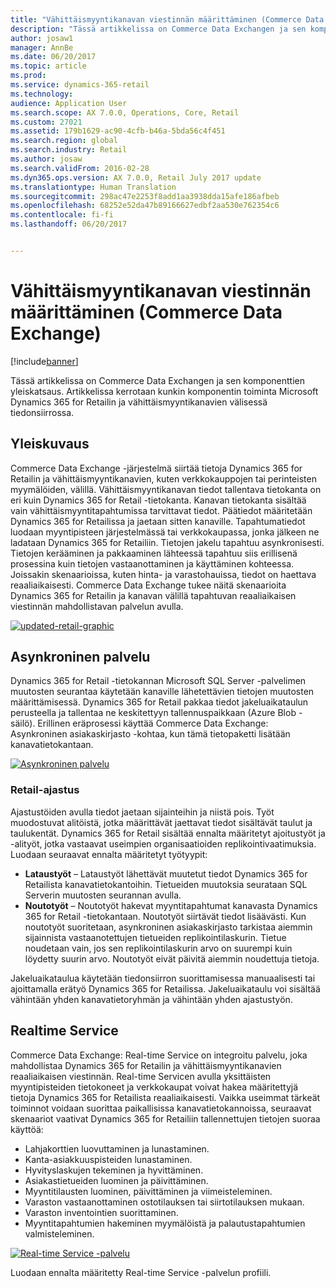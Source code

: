 ```yaml
---
title: "Vähittäismyyntikanavan viestinnän määrittäminen (Commerce Data Exchange)"
description: "Tässä artikkelissa on Commerce Data Exchangen ja sen komponenttien yleiskatsaus. Artikkelissa kerrotaan kunkin komponentin toiminta Microsoft Dynamics 365 for Retailin ja vähittäismyyntikanavien välisessä tiedonsiirrossa."
author: josaw1
manager: AnnBe
ms.date: 06/20/2017
ms.topic: article
ms.prod: 
ms.service: dynamics-365-retail
ms.technology: 
audience: Application User
ms.search.scope: AX 7.0.0, Operations, Core, Retail
ms.custom: 27021
ms.assetid: 179b1629-ac90-4cfb-b46a-5bda56c4f451
ms.search.region: global
ms.search.industry: Retail
ms.author: josaw
ms.search.validFrom: 2016-02-28
ms.dyn365.ops.version: AX 7.0.0, Retail July 2017 update
ms.translationtype: Human Translation
ms.sourcegitcommit: 298ac47e2253f8add1aa3938dda15afe186afbeb
ms.openlocfilehash: 68252e52da47b89166627edbf2aa530e762354c6
ms.contentlocale: fi-fi
ms.lasthandoff: 06/20/2017


---
```


# Vähittäismyyntikanavan viestinnän määrittäminen (Commerce Data Exchange)
<a id="define-retail-channel-communications-commerce-data-exchange" class="xliff"></a>

[!include[banner](../includes/banner.md)]


Tässä artikkelissa on Commerce Data Exchangen ja sen komponenttien yleiskatsaus. Artikkelissa kerrotaan kunkin komponentin toiminta Microsoft Dynamics 365 for Retailin ja vähittäismyyntikanavien välisessä tiedonsiirrossa.

Yleiskuvaus
<a id="overview" class="xliff"></a>
--------

Commerce Data Exchange -järjestelmä siirtää tietoja Dynamics 365 for Retailin ja vähittäismyyntikanavien, kuten verkkokauppojen tai perinteisten myymälöiden, välillä. Vähittäismyyntikanavan tiedot tallentava tietokanta on eri kuin Dynamics 365 for Retail -tietokanta. Kanavan tietokanta sisältää vain vähittäismyyntitapahtumissa tarvittavat tiedot. Päätiedot määritetään Dynamics 365 for Retailissa ja jaetaan sitten kanaville. Tapahtumatiedot luodaan myyntipisteen järjestelmässä tai verkkokaupassa, jonka jälkeen ne ladataan Dynamics 365 for Retailiin. Tietojen jakelu tapahtuu asynkronisesti. Tietojen kerääminen ja pakkaaminen lähteessä tapahtuu siis erillisenä prosessina kuin tietojen vastaanottaminen ja käyttäminen kohteessa. Joissakin skenaarioissa, kuten hinta- ja varastohauissa, tiedot on haettava reaaliaikaisesti. Commerce Data Exchange tukee näitä skenaarioita Dynamics 365 for Retailin ja kanavan välillä tapahtuvan reaaliaikaisen viestinnän mahdollistavan palvelun avulla. 

[![updated-retail-graphic](./media/updated-retail-graphic.png)](./media/updated-retail-graphic.png)  

## Asynkroninen palvelu
<a id="async-service" class="xliff"></a>
Dynamics 365 for Retail -tietokannan Microsoft SQL Server -palvelimen muutosten seurantaa käytetään kanaville lähetettävien tietojen muutosten määrittämisessä. Dynamics 365 for Retail pakkaa tiedot jakeluaikataulun perusteella ja tallentaa ne keskitettyyn tallennuspaikkaan (Azure Blob -säilö). Erillinen eräprosessi käyttää Commerce Data Exchange: Asynkroninen asiakaskirjasto -kohtaa, kun tämä tietopaketti lisätään kanavatietokantaan. 

[![Asynkroninen palvelu](./media/async-300x239.png)](./media/async.png)

### Retail-ajastus
<a id="retail-scheduler" class="xliff"></a>

Ajastustöiden avulla tiedot jaetaan sijainteihin ja niistä pois. Työt muodostuvat alitöistä, jotka määrittävät jaettavat tiedot sisältävät taulut ja taulukentät. Dynamics 365 for Retail sisältää ennalta määritetyt ajoitustyöt ja -alityöt, jotka vastaavat useimpien organisaatioiden replikointivaatimuksia. Luodaan seuraavat ennalta määritetyt työtyypit:

-   **Lataustyöt** – Lataustyöt lähettävät muutetut tiedot Dynamics 365 for Retailista kanavatietokantoihin. Tietueiden muutoksia seurataan SQL Serverin muutosten seurannan avulla.
-   **Noutotyöt** – Noutotyöt hakevat myyntitapahtumat kanavasta Dynamics 365 for Retail -tietokantaan. Noutotyöt siirtävät tiedot lisäävästi. Kun noutotyöt suoritetaan, asynkroninen asiakaskirjasto tarkistaa aiemmin sijainnista vastaanotettujen tietueiden replikointilaskurin. Tietue noudetaan vain, jos sen replikointilaskurin arvo on suurempi kuin löydetty suurin arvo. Noutotyöt eivät päivitä aiemmin noudettuja tietoja.

Jakeluaikataulua käytetään tiedonsiirron suorittamisessa manuaalisesti tai ajoittamalla erätyö Dynamics 365 for Retailissa. Jakeluaikataulu voi sisältää vähintään yhden kanavatietoryhmän ja vähintään yhden ajastustyön.

## Realtime Service
<a id="realtime-service" class="xliff"></a>
Commerce Data Exchange: Real-time Service on integroitu palvelu, joka mahdollistaa Dynamics 365 for Retailin ja vähittäismyyntikanavien reaaliaikaisen viestinnän. Real-time Servicen avulla yksittäisten myyntipisteiden tietokoneet ja verkkokaupat voivat hakea määritettyjä tietoja Dynamics 365 for Retailista reaaliaikaisesti. Vaikka useimmat tärkeät toiminnot voidaan suorittaa paikallisissa kanavatietokannoissa, seuraavat skenaariot vaativat Dynamics 365 for Retailiin tallennettujen tietojen suoraa käyttöä:

-   Lahjakorttien luovuttaminen ja lunastaminen.
-   Kanta-asiakkuuspisteiden lunastaminen.
-   Hyvityslaskujen tekeminen ja hyvittäminen.
-   Asiakastietueiden luominen ja päivittäminen.
-   Myyntitilausten luominen, päivittäminen ja viimeisteleminen.
-   Varaston vastaanottaminen ostotilauksen tai siirtotilauksen mukaan.
-   Varaston inventointien suorittaminen.
-   Myyntitapahtumien hakeminen myymälöistä ja palautustapahtumien valmisteleminen.

[![Real-time Service -palvelu](./media/rts.png)](./media/rts.png) 

Luodaan ennalta määritetty Real-time Service -palvelun profiili.




